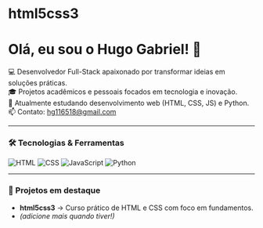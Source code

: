 # html5css3
# Olá, eu sou o Hugo Gabriel! 👋

💻 Desenvolvedor Full-Stack apaixonado por transformar ideias em soluções práticas.  
🎓 Projetos acadêmicos e pessoais focados em tecnologia e inovação.  
🌱 Atualmente estudando desenvolvimento web (HTML, CSS, JS) e Python.  
📫 Contato: hg116518@gmail.com  

---

### 🛠️ Tecnologias & Ferramentas
![HTML](https://img.shields.io/badge/HTML5-E34F26?style=flat-square&logo=html5&logoColor=white)
![CSS](https://img.shields.io/badge/CSS3-1572B6?style=flat-square&logo=css3&logoColor=white)
![JavaScript](https://img.shields.io/badge/JavaScript-F7DF1E?style=flat-square&logo=javascript&logoColor=black)
![Python](https://img.shields.io/badge/Python-3776AB?style=flat-square&logo=python&logoColor=white)

---

### 📌 Projetos em destaque
- **html5css3** → Curso prático de HTML e CSS com foco em fundamentos.
- *(adicione mais quando tiver!)*

